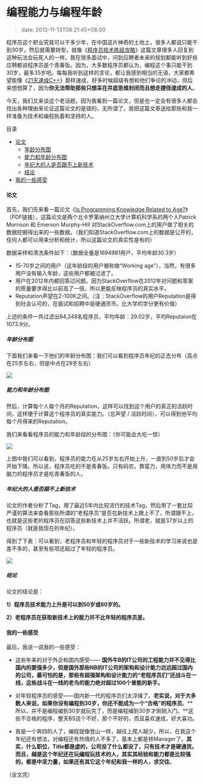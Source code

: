 # 编程能力与编程年龄
>date: 2013-11-13T08:21:45+08:00


程序员这个职业究竟可以干多少年，在中国这片神奇的土地上，很多人都说只能干到30岁，然后就需要转型，就像《[程序员技术练级攻略](https://coolshell.cn/articles/4990.html "程序员技术练级攻略 - 354,806 人阅读")》这篇文章很多人回复到这种玩法会玩死人的一样。我在很多面试中，问到应聘者未来的规划都能听到好些应聘都说程序员是个青春饭。因为，大多数程序员都认为，编程这个事只能干到30岁，最多35岁吧。每每我听到这样的言论，都让我感到相当的无语，大家都希望能像《[21天速成C++](https://coolshell.cn/articles/2250.html "“21天教你学会C++”")》那样速成，好多时候超级有想和他们争论的冲动，但后来想想算了，因为**你无法帮助那些只想呆在井底思维封闭而且想走捷径速成的人**。


今天，我们又来谈这个老话题，因为我看到一篇论文，但是也一定会有很多人都会找出各种理由来论证这篇论文的是错的，无所谓了，我把这篇文章送给那些和我一样准备为技术和编程执着和坚持的人。




目录



* [论文](#%E8%AE%BA%E6%96%87 "论文")
	+ [年龄分布图](#%E5%B9%B4%E9%BE%84%E5%88%86%E5%B8%83%E5%9B%BE "年龄分布图")
	+ [能力和年龄分布图](#%E8%83%BD%E5%8A%9B%E5%92%8C%E5%B9%B4%E9%BE%84%E5%88%86%E5%B8%83%E5%9B%BE "能力和年龄分布图")
	+ [年纪大的人是否跟不上新技术](#%E5%B9%B4%E7%BA%AA%E5%A4%A7%E7%9A%84%E4%BA%BA%E6%98%AF%E5%90%A6%E8%B7%9F%E4%B8%8D%E4%B8%8A%E6%96%B0%E6%8A%80%E6%9C%AF "年纪大的人是否跟不上新技术")
	+ [结论](#%E7%BB%93%E8%AE%BA "结论")
* [我的一些感受](#%E6%88%91%E7%9A%84%E4%B8%80%E4%BA%9B%E6%84%9F%E5%8F%97 "我的一些感受")

#### 论文


首先，我们先来看一篇论文《[Is Programming Knowledge Related to Age?](http://people.engr.ncsu.edu/ermurph3/papers/msr13.pdf)》（PDF链接），这篇论文是两个北卡罗莱纳州立大学计算机科学系的两个人Patrick Morrison 和 Emerson Murphy-Hill 对StackOverflow.com上的用户做了相关的数据挖掘得出来的一些数据。（我们知道StackOverflow.com上的数据是公开的，任何人都可以用来分析和统计，所以这篇论文的真实性是有的）


数据采样和清洗条件如下：（数据全量是1694981用户，平均年龄30.3岁）


* 15-70岁之间的用户（这年龄段的用户被称做“Working age”），当然，有很多用户没有输入年龄，这些用户都被过滤了。
* 用户在2012年内都回答过问题。因为StackOverflow在2012年对问题和答案的质量要求得比以前高了一倍，所以更能反映程序员的真实水平。
* Reputation声望在2-100K之间。（注：StackOverflow的用户Reputation是得到社会认可的，在面试和招聘中是硬通货币。比大学的学分更有价值）


上述的条件一共过滤出84,248名程序员，平均年龄：29.02岁，平均Reputaion在1073.9分。



##### 年龄分布图


下面我们来看一下他们的年龄分布图：我们可以看到程序员年纪的正态分布（高点在25岁左右，但是中点在29岁左右）


![](https://coolshell.cn/wp-content/uploads/2013/11/StackOverflow-Analysis-01.jpg)


##### 能力和年龄分布图


然后，计算每个人每个月的Reputation，这样可以找到这个用户的真正的活跃时间，这样便于计算这个程序员的真实能力。（总声望 / 活跃时间），可以得到他平均每个月得来的Reputation。


我们来看看程序员的能力和年龄段的分布图：（你可能会大吃一惊）


![](https://coolshell.cn/wp-content/uploads/2013/11/StackOverflow-Analysis-02.jpg)


上图中我们可以看到，程序员的能力在从25岁左右开始上升，一直到50岁后才会开始下降。所以说，程序员吃的不是青春饭。只有码农，靠蛮力，用体力而不是用脑力的程序员才是吃青春饭的人。


##### 年纪大的人是否跟不上新技术


论文的作者分析了Tag，用了最近5年内比较流行的技术Tag，然后用了一套比较严谨的算法来查看那些所谓的“老程序员”是否在新技术上跟上不了，所谓跟不上，也就是这些老的程序员在回答这些新技术上并不活跃。所谓老，就是37岁以上的程序员（就是我现在的年纪）。


得到了下表：可以看到，老程序员和年轻的程序员对于一些新技术的学习来说也是差不多的，甚至有些项还超过了年轻的程序员。


![](https://coolshell.cn/wp-content/uploads/2013/11/StackOverflow-Analysis-03.jpg)


##### 结论


论文的结论是：


**1）程序员技术能力上升是可以到50岁或60岁的。**


**2）老程序员在获取新技术上的能力并不比年轻的程序员差。**


#### 我的一些感受


最后，我说一说我的一些感受：


* 这些年来的对于外企和国内感受—— **国外牛B的IT公司的工程能力并不见得比国内的要强多少，但是国外那些NB的IT公司的架构和设计能力远远超过国内的公司，最可怕的是，那些有超强架构和设计能力的“老程序员们”还战斗在一线，这些战斗在一线的老鸟的能力绝对超过100个普能的新手。**


* 对年轻程序员的感受——国内新一代的程序员们太浮燥了。**老实说，对于大多数人来说，如果你没有编程到30岁，你还不能成为一个“合格”的程序员**。**所以，并不是编程编到30岁就玩完了，而是编程编到30岁才刚刚入门。**这些不合格的程序，整天BS这个不好，那个不好的，而且喜欢速成，好大喜功。


* 我是一个奔四的人了，编程就像登山一样，越往上爬人越少，所以，在我这个年纪还有想法，对编程还有热情的人不多了，基本上都是转Manager了。**其实，什么职位，Title都是虚的，公司没了什么都没了，只有技术才是硬通货。而且，越是这个年纪还在玩编程玩技术的人，其实其经验和能力都是比较强的，都是中坚力量，如果还有其它这个年纪和我一样的人，求交往**。


（全文完）



